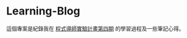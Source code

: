 # Learning-Blog
這個專案是紀錄我在 [程式導師實驗計畫第四期](https://github.com/Lidemy/mentor-program-4th) 的學習過程及一些筆記心得。
